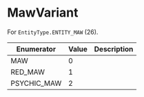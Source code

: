 # MawVariant

For `EntityType.ENTITY_MAW` (26). 

| Enumerator | Value | Description |
| - | - | - |
| MAW | 0 |  |
| RED_MAW | 1 |  |
| PSYCHIC_MAW | 2 |  |
